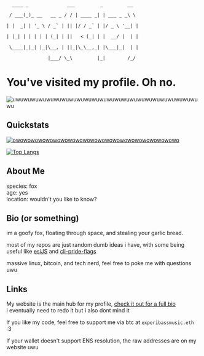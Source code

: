 ```

  ____ _              ___         _         __  

 / ___(_)_ __   __ _ / / | ____ _| | ___ _ _\ \ 

| |  _| | '_ \ / _` | || |/ / _` | |/ _ \ '__| |

| |_| | | | | | (_| | ||   < (_| | |  __/ |  | |

 \____|_|_| |_|\__, | ||_|\_\__,_| |\___|_|  | |

               |___/ \_\         |_|        /_/ 

```



# You've visited my profile. Oh no.



![uwuwuwuwuwuwuwuwuwuwuwuwuwuwuwuwuwuwuwuwuwuwuwuwuwu](https://komarev.com/ghpvc/?username=experibass&color=000000&label=People+infected+with+the+pathOwOgen)

## Quickstats

[![owowowowowowowowowowowowowowowowowowowowowowo](https://github-readme-stats.vercel.app/api?username=experibass&count_private=true&show_icons=true&bg_color=12.5,000000,022027,000000&text_color=5fdbf6&icon_color=5fdbf6&title_color=5fdbf6&border_color=076b81&border_radius=12.5&include_all_commits=true&custom_title=Ging%27s%20Stats)](https://github.com/anuraghazra/github-readme-stats)

[![Top Langs](https://github-readme-stats.vercel.app/api/top-langs/?username=experibass&count_private=true&show_icons=true&bg_color=12.5,000000,022027,000000&text_color=5fdbf6&icon_color=5fdbf6&title_color=5fdbf6&border_color=076b81&border_radius=12.5&custom_title=Ging%27s%20Top%20Langs)](https://github.com/anuraghazra/github-readme-stats)

## About Me

species: fox  
age: yes  
location: wouldn't you like to know?

## Bio (or something)

im a goofy fox, floating through space, and stealing your garlic bread.

most of my repos are just random dumb ideas i have, with some being useful like [esiJS](https://github.com/ExperiBass/esiJS) and [cli-pride-flags](https://github.com/ExperiBass/cli-pride-flags)

massive linux, bitcoin, and tech nerd, feel free to poke me with questions uwu

## Links

My website is the main hub for my profile, [check it out for a full bio](https://experibassmusic.eth.limo)  
i eventually need to redo it but i also dont mind it

If you like my code, feel free to support me via btc at `experibassmusic.eth` :3  

If your wallet doesn't support ENS resolution, the raw addresses are on my website uwu
